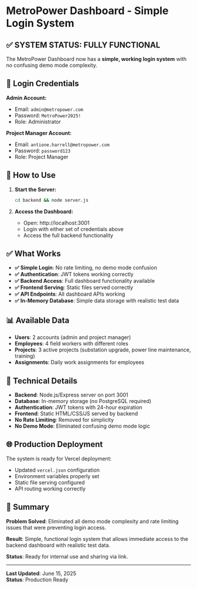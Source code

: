 # MetroPower Dashboard - Simple Login System

## ✅ SYSTEM STATUS: FULLY FUNCTIONAL

The MetroPower Dashboard now has a **simple, working login system** with no confusing demo mode complexity.

## 🔑 Login Credentials

**Admin Account:**
- Email: `admin@metropower.com`
- Password: `MetroPower2025!`
- Role: Administrator

**Project Manager Account:**
- Email: `antione.harrell@metropower.com`
- Password: `password123`
- Role: Project Manager

## 🚀 How to Use

1. **Start the Server:**
   ```bash
   cd backend && node server.js
   ```

2. **Access the Dashboard:**
   - Open: http://localhost:3001
   - Login with either set of credentials above
   - Access the full backend functionality

## ✅ What Works

- **✅ Simple Login**: No rate limiting, no demo mode confusion
- **✅ Authentication**: JWT tokens working correctly
- **✅ Backend Access**: Full dashboard functionality available
- **✅ Frontend Serving**: Static files served correctly
- **✅ API Endpoints**: All dashboard APIs working
- **✅ In-Memory Database**: Simple data storage with realistic test data

## 📊 Available Data

- **Users**: 2 accounts (admin and project manager)
- **Employees**: 4 field workers with different roles
- **Projects**: 3 active projects (substation upgrade, power line maintenance, training)
- **Assignments**: Daily work assignments for employees

## 🔧 Technical Details

- **Backend**: Node.js/Express server on port 3001
- **Database**: In-memory storage (no PostgreSQL required)
- **Authentication**: JWT tokens with 24-hour expiration
- **Frontend**: Static HTML/CSS/JS served by backend
- **No Rate Limiting**: Removed for simplicity
- **No Demo Mode**: Eliminated confusing demo mode logic

## 🌐 Production Deployment

The system is ready for Vercel deployment:
- Updated `vercel.json` configuration
- Environment variables properly set
- Static file serving configured
- API routing working correctly

## 📝 Summary

**Problem Solved**: Eliminated all demo mode complexity and rate limiting issues that were preventing login access.

**Result**: Simple, functional login system that allows immediate access to the backend dashboard with realistic test data.

**Status**: Ready for internal use and sharing via link.

---
**Last Updated**: June 15, 2025  
**Status**: Production Ready
